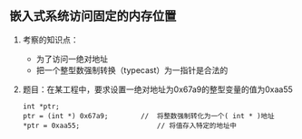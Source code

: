 ## 嵌入式系统访问固定的内存位置

1. 考察的知识点：

   + 为了访问一绝对地址
   + 把一个整型数强制转换（typecast）为一指针是合法的

2. 题目：在某工程中，要求设置一绝对地址为0x67a9的整型变量的值为0xaa55

   ```
   int *ptr; 
   ptr = (int *) 0x67a9; 		//  将整数强制转化为一个( int * )地址
   *ptr = 0xaa55;					// 将值存入特定的地址中
   ```

   

